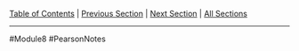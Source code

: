 [Table of Contents](/README.md) | [Previous Section](15.4%20-%20Redefining%20Base%20Class%20Functions.md) | [Next Section](15.6%20-%20Polymorphism%20and%20Virtual%20Member%20Functions.md) | [All Sections](/Module%208/Pearson%20Notes/)
***
#Module8 #PearsonNotes